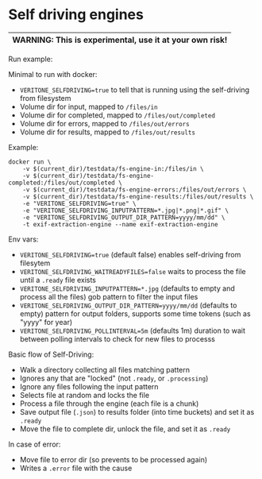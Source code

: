# Self driving engines

| WARNING: This is experimental, use it at your own risk! |
| --- |

Run example:

Minimal to run with docker:

- `VERITONE_SELFDRIVING=true` to tell that is running using the self-driving from filesystem
- Volume dir for input, mapped to `/files/in`
- Volume dir for completed, mapped to `/files/out/completed`
- Volume dir for errors, mapped to `/files/out/errors`
- Volume dir for results, mapped to `/files/out/results`

Example:

```
docker run \
	-v $(current_dir)/testdata/fs-engine-in:/files/in \
	-v $(current_dir)/testdata/fs-engine-completed:/files/out/completed \
	-v $(current_dir)/testdata/fs-engine-errors:/files/out/errors \
	-v $(current_dir)/testdata/fs-engine-results:/files/out/results \
	-e "VERITONE_SELFDRIVING=true" \
	-e "VERITONE_SELFDRIVING_INPUTPATTERN=*.jpg|*.png|*.gif" \
	-e "VERITONE_SELFDRIVING_OUTPUT_DIR_PATTERN=yyyy/mm/dd" \
	-t exif-extraction-engine --name exif-extraction-engine
```

Env vars:

- `VERITONE_SELFDRIVING=true` (default false) enables self-driving from filesytem
- `VERITONE_SELFDRIVING_WAITREADYFILES=false` waits to process the file until a `.ready` file exists
- `VERITONE_SELFDRIVING_INPUTPATTERN=*.jpg` (defaults to empty and process all the files) gob pattern to filter the input files 
- `VERITONE_SELFDRIVING_OUTPUT_DIR_PATTERN=yyyy/mm/dd` (defaults to empty) pattern for output folders, supports some time tokens (such as "yyyy" for year)
- `VERITONE_SELFDRIVING_POLLINTERVAL=5m` (defaults 1m) duration to wait between polling intervals to check for new files to processs


Basic flow of Self-Driving:

- Walk a directory collecting all files matching pattern
- Ignores any that are "locked" (not `.ready`, or `.processing`)
- Ignore any files following the input pattern
- Selects file at random and locks the file
- Process a file through the engine (each file is a chunk)
- Save output file (`.json`) to results folder (into time buckets) and set it as `.ready`
- Move the file to complete dir, unlock the file, and set it as `.ready`

In case of error:

- Move file to error dir (so prevents to be processed again)
- Writes a `.error` file with the cause
